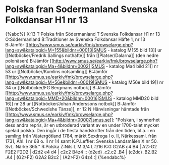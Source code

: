 # Polska fran Sodermanland Svenska Folkdansar H1 nr 13

{%abc%}
X:13
T:Polska från Södermanland
T:Svenska Folkdansar H1 nr 13
O:Södermanland
B:Traditioner av Svenska Folkdansar Häfte 1, nr 13
B:Jämför [[http://www.smus.se/earkiv/fmk/browselarge.php?lang=sw&katalogid=M+155&bildnr=00013|SMUS - katalog M155 bild 13]] ur [[Notböcker/Fredrik Sallings nothäfte]] från [[Platser/Dalarna]] (den nedre polonäsen)
B:Jämför [[http://www.smus.se/earkiv/fmk/browselarge.php?lang=sw&katalogid=Ma+4&bildnr=00021|SMUS - katalog Ma4 bild 21]] nr 53 ur [[Notböcker/Kumlins notsamling]]
B:Jämför [[http://www.smus.se/earkiv/fmk/browselarge.php?lang=sw&katalogid=M+56e&bildnr=00019|SMUS - katalog M56e bild 19]] nr 34 ur [[Notböcker/FG Bergmans notbok]]
B:Jämför [[http://www.smus.se/earkiv/fmk/browselarge.php?lang=sw&katalogid=MMD+20&bildnr=00016|SMUS - katalog MMD20 bild 16]] nr 28 ur [[Notböcker/Johan Anderssons notbok]]
B:Jämför [[Notböcker/Schwedishe Tänze]], nr 12
N:Hänvisningar hämtade från [[http://www.smus.se/earkiv/fmk/browselarge.php?lang=sw&katalogid=Ma+4&bildnr=00007|smus.se]]: "Polskan, i synnerhet dess andra repris, är en utbroderad variant av en under 1700-talet mycket spelad polska. Den ingår i de flesta handskrifter från den tiden, bl.a. i en samling från Västergötland 1784, märkt Sexdrega I o. II, Närkessaml. från 1731, Åhl. I nr 68 o. II nr 14 samt K.P.Leffler: Svenska Landsmålen X nr 50. SvL. Närke 365."
R:Polska
Z:Nils L
M:3/4
L:1/16
K:G
G2AB c4 B4 | A2>G2 F2E2 F2D2 | d2d2 e4 d4 | c2c2 B4z4 ::
(d2ed) .c2.c2 .B4 | (c2dc) .B2.B2 .A4 | (G2>F2) G2A2 B2c2 | (A2>F2) G4z4 :|
{%endabc%}
